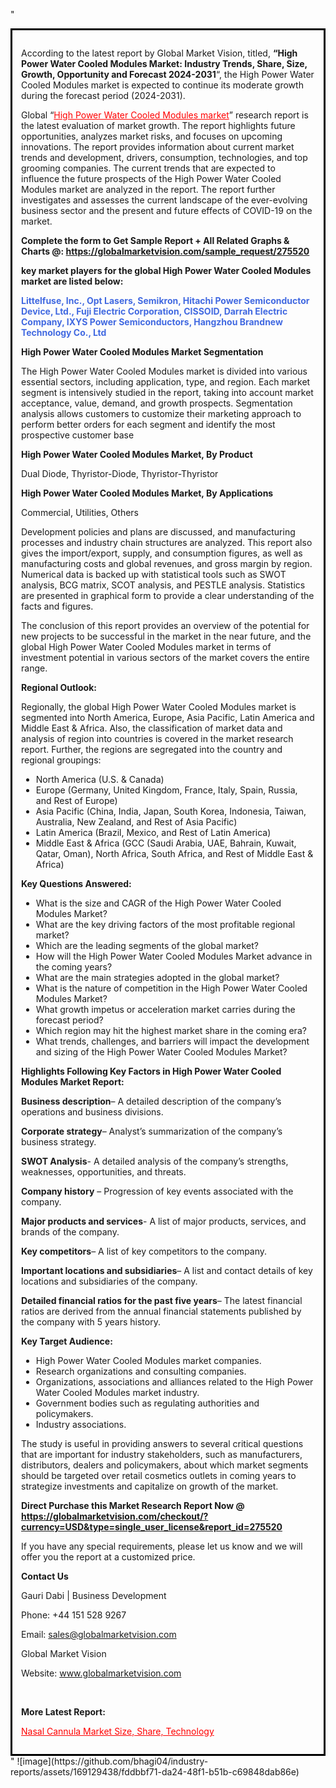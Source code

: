 "<div style='border: 3px solid black; padding: 1em;'>

According to the latest report by Global Market Vision, titled, <strong>“High Power Water Cooled Modules Market: Industry Trends, Share, Size, Growth, Opportunity and Forecast 2024-2031</strong>“, the High Power Water Cooled Modules market is expected to continue its moderate growth during the forecast period (2024-2031).

Global “<a style='color: #ff0000;' href='https://globalmarketvision.com/reports/global-high-power-water-cooled-modules-market/275520'>High Power Water Cooled Modules market</a>” research report is the latest evaluation of market growth. The report highlights future opportunities, analyzes market risks, and focuses on upcoming innovations. The report provides information about current market trends and development, drivers, consumption, technologies, and top grooming companies. The current trends that are expected to influence the future prospects of the High Power Water Cooled Modules market are analyzed in the report. The report further investigates and assesses the current landscape of the ever-evolving business sector and the present and future effects of COVID-19 on the market.

<strong>Complete the form to Get Sample Report + All Related Graphs &amp; Charts @: <a style='color: #ff0000;' href='https://globalmarketvision.com/sample_request/275520?utm_source=linkedinPulse&utm_medium=SN&utm_campaign=SN'><strong>https://globalmarketvision.com/sample_request/275520</strong></a></strong>

<strong>key market players for the global High Power Water Cooled Modules market are listed below:</strong>

<strong style='color: #4169e1;'>Littelfuse, Inc., Opt Lasers, Semikron, Hitachi Power Semiconductor Device, Ltd., Fuji Electric Corporation, CISSOID, Darrah Electric Company, IXYS Power Semiconductors, Hangzhou Brandnew Technology Co., Ltd</strong>

<strong>High Power Water Cooled Modules Market Segmentation</strong>

The High Power Water Cooled Modules market is divided into various essential sectors, including application, type, and region. Each market segment is intensively studied in the report, taking into account market acceptance, value, demand, and growth prospects. Segmentation analysis allows customers to customize their marketing approach to perform better orders for each segment and identify the most prospective customer base

<strong>High Power Water Cooled Modules Market, By Product</strong>

Dual Diode, Thyristor-Diode, Thyristor-Thyristor

<strong>High Power Water Cooled Modules Market, By Applications</strong>

Commercial, Utilities, Others

Development policies and plans are discussed, and manufacturing processes and industry chain structures are analyzed. This report also gives the import/export, supply, and consumption figures, as well as manufacturing costs and global revenues, and gross margin by region. Numerical data is backed up with statistical tools such as SWOT analysis, BCG matrix, SCOT analysis, and PESTLE analysis. Statistics are presented in graphical form to provide a clear understanding of the facts and figures.

The conclusion of this report provides an overview of the potential for new projects to be successful in the market in the near future, and the global High Power Water Cooled Modules market in terms of investment potential in various sectors of the market covers the entire range.

<strong>Regional Outlook:</strong>

Regionally, the global High Power Water Cooled Modules market is segmented into North America, Europe, Asia Pacific, Latin America and Middle East &amp; Africa. Also, the classification of market data and analysis of region into countries is covered in the market research report. Further, the regions are segregated into the country and regional groupings:
<ul>
  <li>North America (U.S. &amp; Canada)</li>
  <li>Europe (Germany, United Kingdom, France, Italy, Spain, Russia, and Rest of Europe)</li>
  <li>Asia Pacific (China, India, Japan, South Korea, Indonesia, Taiwan, Australia, New Zealand, and Rest of Asia Pacific)</li>
  <li>Latin America (Brazil, Mexico, and Rest of Latin America)</li>
  <li>Middle East &amp; Africa (GCC (Saudi Arabia, UAE, Bahrain, Kuwait, Qatar, Oman), North Africa, South Africa, and Rest of Middle East &amp; Africa)</li>
</ul>
<strong>Key Questions Answered:</strong>
<ul>
  <li>What is the size and CAGR of the High Power Water Cooled Modules Market?</li>
  <li>What are the key driving factors of the most profitable regional market?</li>
  <li>Which are the leading segments of the global market?</li>
  <li>How will the High Power Water Cooled Modules Market advance in the coming years?</li>
  <li>What are the main strategies adopted in the global market?</li>
  <li>What is the nature of competition in the High Power Water Cooled Modules Market?</li>
  <li>What growth impetus or acceleration market carries during the forecast period?</li>
  <li>Which region may hit the highest market share in the coming era?</li>
  <li>What trends, challenges, and barriers will impact the development and sizing of the High Power Water Cooled Modules Market?</li>
</ul>
<strong>Highlights Following Key Factors in High Power Water Cooled Modules Market Report:</strong>

<strong>Business description</strong>– A detailed description of the company’s operations and business divisions.

<strong>Corporate strategy</strong>– Analyst’s summarization of the company’s business strategy.

<strong>SWOT Analysis</strong>- A detailed analysis of the company’s strengths, weaknesses, opportunities, and threats.

<strong>Company history</strong> – Progression of key events associated with the company.

<strong>Major products and services</strong>- A list of major products, services, and brands of the company.

<strong>Key competitors</strong>– A list of key competitors to the company.

<strong>Important locations and subsidiaries</strong>– A list and contact details of key locations and subsidiaries of the company.

<strong>Detailed financial ratios for the past five years</strong>– The latest financial ratios are derived from the annual financial statements published by the company with 5 years history.

<strong>Key Target Audience:</strong>
<ul>
  <li>High Power Water Cooled Modules market companies.</li>
  <li>Research organizations and consulting companies.</li>
  <li>Organizations, associations and alliances related to the High Power Water Cooled Modules market industry.</li>
  <li>Government bodies such as regulating authorities and policymakers.</li>
  <li>Industry associations.</li>
</ul>
The study is useful in providing answers to several critical questions that are important for industry stakeholders, such as manufacturers, distributors, dealers and policymakers, about which market segments should be targeted over retail cosmetics outlets in coming years to strategize investments and capitalize on growth of the market.

<strong>Direct Purchase this Market Research Report Now @ </strong><strong><a style='color: #ff0000;' href='https://globalmarketvision.com/checkout/?currency=USD&type=single_user_license&report_id=275520?utm_source=linkedinPulse&utm_medium=SN&utm_campaign=SN'><strong>https://globalmarketvision.com/checkout/?currency=USD&type=single_user_license&report_id=275520</strong></a></strong>

If you have any special requirements, please let us know and we will offer you the report at a customized price.
<p id='ember58' class='ember-view reader-content-blocks__paragraph'><strong>Contact Us</strong></p>
<p id='ember59' class='ember-view reader-content-blocks__paragraph'>Gauri Dabi | Business Development</p>
<p id='ember60' class='ember-view reader-content-blocks__paragraph'>Phone: +44 151 528 9267</p>
Email: <a href='mailto:sales@globalmarketvision.com'>sales@globalmarketvision.com</a>

Global Market Vision

Website: <a href='http://www.globalmarketvision.com'>www.globalmarketvision.com</a>

&nbsp;

<strong>More Latest Report:</strong>

<a style='color: #ff0000;' href='https://medium.com/@nikitadhamdhere4/nasal-cannula-market-size-share-technology-c565ff624e55'>Nasal Cannula Market Size, Share, Technology</a>

</div>"
![image](https://github.com/bhagi04/industry-reports/assets/169129438/fddbbf71-da24-48f1-b51b-c69848dab86e)
